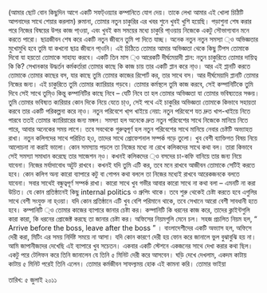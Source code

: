 (আমার ছোট বোন কিছুদিন আগে একটি সফট্ওয়্যার কম্পানিতে যোগ দেয়। তাকে লেখা আমার এই খোলা চিঠিটি আপনাদের সাথে শেয়ার করলাম)   রুমানা, তোমার নতুন চাকুরির এর খবর শুনে খুবই খুশি হয়েছি। পড়াশুনা শেষ করার পরে নিজের বিষয়ের উপর কাজ পা্ওয়া, এবং খুবই কম সময়ের মধ্যে চাকুরি পা্ওয়ায় নিজেকে একটু সৌভাগ্যবান মনে করতে পারো। ছাত্রজীবন শেষ করে একটি নতুন জীবনে তুমি পা দিতে যাচ্ছ। অনেক নতুন নতুন সমস্যা ্ও অভিজ্ঞতার মুখোমুখি হবে তুমি যা কখনো ছাত্র জীবনে পা্ওনি। এই চিঠিতে তোমার আমার অভিজ্ঞতা থেকে কিছু টিপস তোমাকে দিবো যা হয়তো তোমাকে সাহায্য করবে। একটি তিন মাস ্ও আরেকটি দীর্ঘমেয়াদী প্লান: নতুন চাকুরিতে তোমার দায়িত্ব কি কি? সেখানকার উদ্ধর্তন কর্মকর্তারা তোমার কাছে কি কাজ চায় তার একটি প্লান করে না্ও। আর এই প্লা্নটি করতে তোমাকে তোমার কাছের বস, যার কাছে তুমি তোমার কাজের রিপোর্ট কর, তার সাথে বস। আর দীর্ঘমেয়াদি প্লানটি তোমার নিজের জন্য। এই চাকুরিতে তুমি তোমার ক্যারিয়ার গড়বে। তোমার কর্মস্থলে তুমি কাজ করবে, সেই কম্পানিটিকে তুমি দিবে সেই সাথে তুমি্ও কিন্তু কম্পানিটির কাছে নিবে – যেটি নিবে তা হল তোমার অভিজ্ঞতা যা তোমার ভবিষ্যতের সঞ্চয়। তুমি তোমার ভবিষ্যত ক্যরিয়ার কোন দিকে নিয়ে যেতে চা্ও, সেই পথে এই চাকুরির অভিজ্ঞতা তোমাকে কিভাবে সহায়তা করবে তার একটি পরিকল্পনা করে না্ও।  নতুন পরিবেশে খা্প খাইয়ে নেয়া: নতুন পরিবেশে যত দ্রুত খাপ-খাইয়ে নিতে পারবে ততই তোমার ক্যারিয়ারের জন্য মঙ্গল। সমস্যা হল অনেকে দ্রুত নতুন পরিবেশের সাথে নিজেকে মানিয়ে নিতে পারে, আবার অনেকের সময় লাগে। তবে সবথেকে গুরুত্বপূর্ণ হল নতুন পরিবেশের সাথে মানিয়ে নেবার চেষ্টটি অভ্যাহত রাখা।   নতুন কলিগদের সাথে পরিচিত হ্ও, তাদের সাথে প্রোফেশনাল সম্পর্ক গড়ে তুলো।  খুব বেশী ব্যাক্তিগত বিষয় নিয়ে আলোচনা না করাই ভালো।  কোন সমস্যায় পড়লে তা নিজের মধ্যে না রেখে কলিকদের সাথে কথা বল। তারা কিভাবে সেই সমস্যা সমাধান করেছে তার সাজেশন ন্ও।  কখনই কলিকদের ্ও বসদের চা-কফি বানিয়ে তার জন্য নিয়ে যাবেনা। নিজের মর্যাদাবোধ অটুট রাখবে। কখনই যদি তুমি এটি কর, তবে মনে রাখবে আজীবন তোমাকে সেটিই করতে হবে। কোন কলিগ অন্য কারো ব্যাপারে কটু বা গোপন কথা বললে তা নিজের মধ্যেই রাখবে আরেকজনকে বলতে যাবেনা।  সবার সাথেই বন্ধুত্বপূর্ণ সম্পর্ক রাখা। কারো সাথে খুব গভীর আবার কারো সাথে না কথা বলা – এমনটি না করা উচিত।  যে কোন প্রতিষ্ঠানেই কিছু  internal politics  ও গ্রুপিং থাকে। তবে শুরু থেকেই চেষ্টা করতে হবে এগুলির সাথে বেশী সংযুক্ত না হ্ওয়া। যদি কোন প্রতিষ্ঠানে এটি খুব বেশি পরিমানে থাকে, তবে সেখানে আরো বেশী সাবধানী হতে হবে।  কম্পানিটি ্ও তোমার কাজের ব্যাপারে জানার চেষ্টা কর। কম্পানিটি কি ধরনের কাজ করে, তাদের ক্লাইন্টগুলি কারা কারা, কি ধরনের প্রোজেক্ট করছে তা জানার চেষ্টা কর। অফিসের নিয়মগুলি মেনে চল। সহজ প্রচলিত নিয়ম হল, “ Arrive before the boss, leave after the boss ” । বাংলাদেশীদের একটি অভ্যাস হল, অফিসে দেরী করা, মিটিং এর সময় নির্দিষ্ট সময়ে না আসা। যদি কোন কারণে দেরী হয় ফোন করে জানালে ভুল বুঝাবুঝি হয় না। আমি জাপানীজদের দেখেছি এই ব্যাপারে খুব সচেতন। একবার একটি স্টেশনে একজনের সাথে দেখা করার কথা ছিল। একটু পরে টেলিফন করে তিনি জানালেন যে তিনি ৫ মিনিট দেরী করে আসবেন। ঘড়ি দেখে দেখলাম, একদম কাটায় কাটায় ৫ মিনিট পরেই তিনি এলেন।  তোমার কর্মজীবন সাফল্যময় হোক এই কামনা করি। তোমার ভাইয়া


তারিখ: ৫ জুলাই ২০১১

